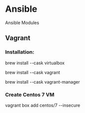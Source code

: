 # Ansible
Ansible Modules

## Vagrant

### Installation:
brew install --cask virtualbox

brew install --cask vagrant

brew install --cask vagrant-manager

### Create Centos 7 VM

vagrant box add centos/7 --insecure
